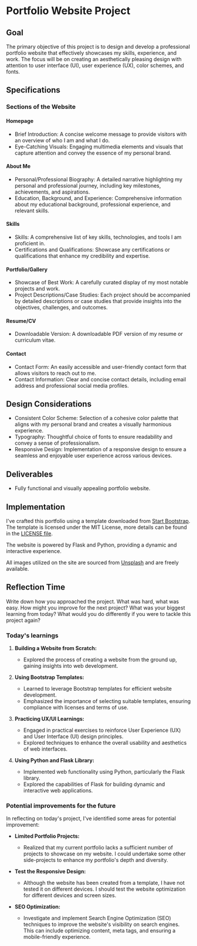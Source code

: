 # Portfolio Website Project

## Goal
The primary objective of this project is to design and develop a professional portfolio website that effectively showcases my skills, experience, and work. The focus will be on creating an aesthetically pleasing design with attention to user interface (UI), user experience (UX), color schemes, and fonts.

## Specifications

### Sections of the Website

#### Homepage
- Brief Introduction: A concise welcome message to provide visitors with an overview of who I am and what I do.
- Eye-Catching Visuals: Engaging multimedia elements and visuals that capture attention and convey the essence of my personal brand.

#### About Me
- Personal/Professional Biography: A detailed narrative highlighting my personal and professional journey, including key milestones, achievements, and aspirations.
- Education, Background, and Experience: Comprehensive information about my educational background, professional experience, and relevant skills.

#### Skills
- Skills: A comprehensive list of key skills, technologies, and tools I am proficient in.
- Certifications and Qualifications: Showcase any certifications or qualifications that enhance my credibility and expertise.

#### Portfolio/Gallery
- Showcase of Best Work: A carefully curated display of my most notable projects and work.
- Project Descriptions/Case Studies: Each project should be accompanied by detailed descriptions or case studies that provide insights into the objectives, challenges, and outcomes.

#### Resume/CV
- Downloadable Version: A downloadable PDF version of my resume or curriculum vitae.

#### Contact
- Contact Form: An easily accessible and user-friendly contact form that allows visitors to reach out to me.
- Contact Information: Clear and concise contact details, including email address and professional social media profiles.

## Design Considerations
- Consistent Color Scheme: Selection of a cohesive color palette that aligns with my personal brand and creates a visually harmonious experience.
- Typography: Thoughtful choice of fonts to ensure readability and convey a sense of professionalism.
- Responsive Design: Implementation of a responsive design to ensure a seamless and enjoyable user experience across various devices.

## Deliverables
- Fully functional and visually appealing portfolio website.


## Implementation
I've crafted this portfolio using a template downloaded from [Start Bootstrap](https://startbootstrap.com/theme/creative). The template is licensed under the MIT License, more details can be found in the [LICENSE file](https://github.com/startbootstrap/startbootstrap-creative/blob/master/LICENSE).

The website is powered by Flask and Python, providing a dynamic and interactive experience.

All images utilized on the site are sourced from [Unsplash](https://unsplash.com/) and are freely available.



## Reflection Time
Write down how you approached the project. What was hard, what was easy. How might you improve for the next project? What was your biggest learning from today? What would you do differently if you were to tackle this project again?

### Today's learnings

1. **Building a Website from Scratch:**
   - Explored the process of creating a website from the ground up, gaining insights into web development.

2. **Using Bootstrap Templates:**
   - Learned to leverage Bootstrap templates for efficient website development.
   - Emphasized the importance of selecting suitable templates, ensuring compliance with licenses and terms of use.

3. **Practicing UX/UI Learnings:**
   - Engaged in practical exercises to reinforce User Experience (UX) and User Interface (UI) design principles.
   - Explored techniques to enhance the overall usability and aesthetics of web interfaces.

4. **Using Python and Flask Library:**
   - Implemented web functionality using Python, particularly the Flask library.
   - Explored the capabilities of Flask for building dynamic and interactive web applications.


### Potential improvements for the future
In reflecting on today's project, I've identified some areas for potential improvement:

- **Limited Portfolio Projects:**
  - Realized that my current portfolio lacks a sufficient number of projects to showcase on my website. I could undertake some other side-projects to enhance my portfolio's depth and diversity.

- **Test the Responsive Design:**
  - Although the website has been created from a template, I have not tested it on different devices. I should test the website optimization for different devices and screen sizes.

- **SEO Optimization:**
  - Investigate and implement Search Engine Optimization (SEO) techniques to improve the website's visibility on search engines. This can include optimizing content, meta tags, and ensuring a mobile-friendly experience.
